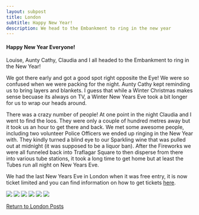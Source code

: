 ```yaml
---
layout: subpost
title: London
subtitle: Happy New Year!
description: We head to the Embankment to ring in the new year
---
```


<h4>Happy New Year Everyone!</h4>

Louise, Aunty Cathy, Claudia and I all headed to the Embankment to ring in the New Year! 

We got there early and got a good spot right opposite the Eye! We were so confused when we were packing for the night. Aunty Cathy kept reminding us to bring layers and blankets. I guess that while a Winter Christmas makes sense becuase its always on TV, a Winter New Years Eve took a bit longer for us to wrap our heads around. 

There was a crazy number of people! At one point in the night Claudia and I went to find the loos. They were only a couple of hundred metres away but it took us an hour to get there and back. We met some awesome people, including two volunteer Police Officers we ended up ringing in the New Year with. They kindly turned a blind eye to our Sparkling wine that was pulled out at midnight (it was supposed to be a liquor ban). After the Fireworks we were all funneled back into Traflagar Square to then disperse from there into various tube stations, it took a long time to get home but at least the Tubes run all night on New Years Eve.

We had the last New Years Eve in London when it was free entry, it is now ticket limited and you can find information on how to get tickets <a target="_blank" href="https://www.timeout.com/london/things-to-do/new-years-eve-fireworks-in-london-how-to-get-tickets?package_page=78246">here</a>.

<img src="https://adventuresofthetravellingtwins.com/Photos/2013-12-31-NewYearsEve/day11-min.JPG" class="image1">
<img src="https://adventuresofthetravellingtwins.com/Photos/2013-12-31-NewYearsEve/day12-min.JPG" class="image1">
<img src="https://adventuresofthetravellingtwins.com/Photos/2013-12-31-NewYearsEve/day13-min.JPG" class="image1">
<img src="https://adventuresofthetravellingtwins.com/Photos/2013-12-31-NewYearsEve/day14-min.JPG" class="image1">
<img src="https://adventuresofthetravellingtwins.com/Photos/2013-12-31-NewYearsEve/day15-min.JPG" class="image1">
<img src="https://adventuresofthetravellingtwins.com/Photos/2013-12-31-NewYearsEve/day16-min.JPG" class="image1">

<a href="https://adventuresofthetravellingtwins.com/2013/09/03/London/">Return to London Posts</a>
